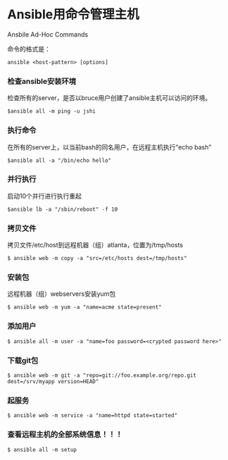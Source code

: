 # Ansible用命令管理主机

Ansbile Ad-Hoc Commands

命令的格式是：

```
ansible <host-pattern> [options]
```


### 检查ansible安装环境



检查所有的server，是否以bruce用户创建了ansible主机可以访问的环境。

```$ansible all -m ping -u jshi```


### 执行命令


在所有的server上，以当前bash的同名用户，在远程主机执行“echo bash”

```$ansible all -a "/bin/echo hello"```

### 并行执行


启动10个并行进行执行重起


```$ansible lb -a "/sbin/reboot" -f 10```



### 拷贝文件


拷贝文件/etc/host到远程机器（组）atlanta，位置为/tmp/hosts

```$ ansible web -m copy -a "src=/etc/hosts dest=/tmp/hosts"```


### 安装包


远程机器（组）webservers安装yum包

```$ ansible web -m yum -a "name=acme state=present"```


### 添加用户



```$ ansible all -m user -a "name=foo password=<crypted password here>"```


### 下载git包




```$ ansible web -m git -a "repo=git://foo.example.org/repo.git dest=/srv/myapp version=HEAD"```


### 起服务



```$ ansible web -m service -a "name=httpd state=started"```

### 查看远程主机的全部系统信息！！！



```$ ansible all -m setup```
